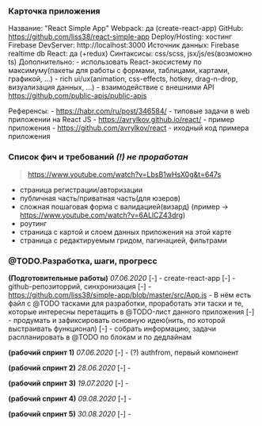 ### Карточка приложения

Название: "React Simple App"
Webpack: да (create-react-app)
GitHub: https://github.com/liss38/react-simple-app
Deploy/Hosting: хостинг Firebase
DevServer: http://localhost:3000
Источник данных: Firebase realtime db
React: да (+redux)
Синтаксисы: css/scss, jsx/js/es(возможно ts)
Дополнительно: 
	- использовать React-экосистему по максимуму(пакеты для работы с формами, таблицами, картами, графикой, ...)
	- rich ui/ux(animation, css-effects, hotkey, drag-n-drop, визуализация данных, ...)
	- взаимодействие с внешними API https://github.com/public-apis/public-apis

Референсы:
	- https://habr.com/ru/post/346584/ - типовые задачи в web приложении на React JS
	- https://avrylkov.github.io/react/ - пример приложения
	- https://github.com/avrylkov/react - иходный код примера приложения





### Список фич и требований *(!) не проработан*

> https://www.youtube.com/watch?v=LbsB1wHsX0g&t=647s

 - страница регистрации/авторизации
 - публичная часть/приватная часть(для юзеров)
 - сложная пошаговая форма с валидацией(визард) (пример -> https://www.youtube.com/watch?v=6ALlCZ43drg)
 - роутинг
 - страница с картой и слоем данных приложения на этой карте
 - страница с редактируемым гридом, пагинацией, фильтрами






### @TODO.Разработка, шаги, прогресс

**(Подготовительные работы)**  *07.06.2020*
[-] - create-react-app
[-] - github-репозиторрий, синхронизация
[-] - https://github.com/liss38/simple-app/blob/master/src/App.js - В нём есть файл с @TODO тасками для разработки, проработать эти таски и те, которые интересны перетащить в @TODO-лист данного приложения
[-] - продумать и зафиксировать основную идею(нить, по которой выстраивать функционал)
[-] - собрать информацию, задачи распланировать в @TODO по блокам и по дедлайнам


**(рабочий спринт 1)**  *07.06.2020*
[-] - (?) authfrom, первый компонент 


**(рабочий спринт 2)**  *28.06.2020*
[-] - 


**(рабочий спринт 3)**  *19.07.2020*
[-] - 


**(рабочий спринт 4)**  *09.08.2020*
[-] - 


**(рабочий спринт 5)**  *30.08.2020*
[-] - 